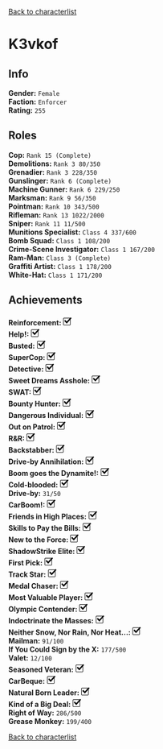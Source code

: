 [Back to characterlist](../Overview.md)

# K3vkof

## Info

**Gender:**	`Female`  
**Faction:**	`Enforcer`  
**Rating:**	`255`  

## Roles

**Cop:**	`Rank 15 (Complete)`  
**Demolitions:**	`Rank 3 80/350`  
**Grenadier:**	`Rank 3 228/350`  
**Gunslinger:**	`Rank 6 (Complete)`  
**Machine Gunner:**	`Rank 6 229/250`  
**Marksman:**	`Rank 9 56/350`  
**Pointman:**	`Rank 10 343/500`  
**Rifleman:**	`Rank 13 1022/2000`  
**Sniper:**	`Rank 11 11/500`  
**Munitions Specialist:**	`Class 4 337/600`  
**Bomb Squad:**	`Class 1 108/200`  
**Crime-Scene Investigator:**	`Class 1 167/200`  
**Ram-Man:**	`Class 3 (Complete)`  
**Graffiti Artist:**	`Class 1 178/200`  
**White-Hat:**	`Class 1 171/200`  

## Achievements

**Reinforcement:**	![Check](../../Images/check.png)  
**Help!:**	![Check](../../Images/check.png)  
**Busted:**	![Check](../../Images/check.png)  
**SuperCop:**	![Check](../../Images/check.png)  
**Detective:**	![Check](../../Images/check.png)  
**Sweet Dreams Asshole:**	![Check](../../Images/check.png)  
**SWAT:**	![Check](../../Images/check.png)  
**Bounty Hunter:**	![Check](../../Images/check.png)  
**Dangerous Individual:**	![Check](../../Images/check.png)  
**Out on Patrol:**	![Check](../../Images/check.png)  
**R&R:**	![Check](../../Images/check.png)  
**Backstabber:**	![Check](../../Images/check.png)  
**Drive-by Annihilation:**	![Check](../../Images/check.png)  
**Boom goes the Dynamite!:**	![Check](../../Images/check.png)  
**Cold-blooded:**	![Check](../../Images/check.png)  
**Drive-by:**	`31/50`  
**CarBoom!:**	![Check](../../Images/check.png)  
**Friends in High Places:**	![Check](../../Images/check.png)  
**Skills to Pay the Bills:**	![Check](../../Images/check.png)  
**New to the Force:**	![Check](../../Images/check.png)  
**ShadowStrike Elite:**	![Check](../../Images/check.png)  
**First Pick:**	![Check](../../Images/check.png)  
**Track Star:**	![Check](../../Images/check.png)  
**Medal Chaser:**	![Check](../../Images/check.png)  
**Most Valuable Player:**	![Check](../../Images/check.png)  
**Olympic Contender:**	![Check](../../Images/check.png)  
**Indoctrinate the Masses:**	![Check](../../Images/check.png)  
**Neither Snow, Nor Rain, Nor Heat...:**	![Check](../../Images/check.png)  
**Mailman:**	`91/100`  
**If You Could Sign by the X:**	`177/500`  
**Valet:**	`12/100`  
**Seasoned Veteran:**	![Check](../../Images/check.png)  
**CarBeque:**	![Check](../../Images/check.png)  
**Natural Born Leader:**	![Check](../../Images/check.png)  
**Kind of a Big Deal:**	![Check](../../Images/check.png)  
**Right of Way:**	`286/500`  
**Grease Monkey:**	`199/400`  

[Back to characterlist](../Overview.md)
